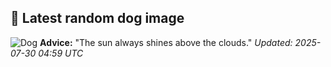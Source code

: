 ## 🐶 Latest random dog image
![Dog](https://images.dog.ceo/breeds/collie-border/n02106166_1539.jpg)
**Advice:** "The sun always shines above the clouds."
*Updated: 2025-07-30 04:59 UTC*
